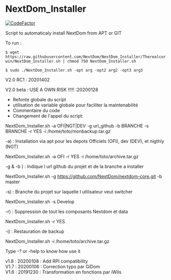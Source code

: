 
# NextDom_Installer

[![CodeFactor](https://www.codefactor.io/repository/github/therealcorwin/nextdom_installer/badge)](https://www.codefactor.io/repository/github/therealcorwin/nextdom_installer)

Script to automaticaly install NextDom from APT or GIT

To run :

 `$ wget https://raw.githubusercontent.com/NextDom/NextDom_Installer/Therealcorwin/NextDom_Installer.sh | chmod 750 NextDom_Installer.sh`

 `$ sudo ./NextDom_Installer.sh -opt arg -opt2 arg2 -opt3 arg3`  

V2.0 RC1 : 20201402

V2.0 beta : USE A OWN RISK !!!!! :20200128

- Refonte globale du script
- utilisation de variable globale pour faciliter la maintenabilité
- Commentaire du code
- Changement de l'appel du script:

NextDom_Installer.sh -a OFI|NGT|DEV -g url_github -b BRANCHE -s BRANCHE -r YES -i /home/toto/monbackup.tar.gz

 -a) : Installation via apt pour les depots Officiels (OFI), dev (DEV), et nigthly (NGT)

 NextDom_Installer.sh -a OFI -r YES -i /home/toto/archive.tar.gz

 -g & -b ) : Indique l url github du projet et de la branche a installer

 NextDom_Installer.sh -g <https://github.com/NextDom/nextdom-core.git> -b master  

 -s) : Branche du projet sur laquelle l utilisateur veut switcher

 NextDom_Installer.sh -s Develop

 -r) : Suppression de tout les composants Nextdom et data

 NextDom_Installer.sh -r YES

 -i) : Restauration de backup

 NextDom_Installer.sh -i /home/toto/archive.tar.gz  

Type -? or -help to know how use it

v1.8 : 20200108 : Add RPI compatibility  
V1.7 : 20200106 : Correction typo par GiDom  
V1.6 : 20191230 : Transformation en fonctions par iWils  
